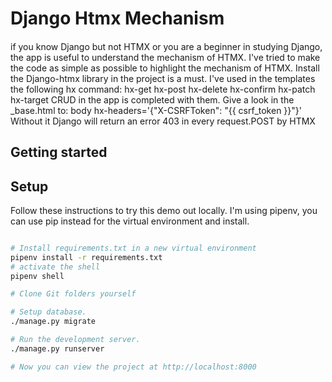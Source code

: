 # Django Htmx Mechanism

####
if you know Django but not HTMX or you are a beginner in studying Django, 
the app is useful to understand the mechanism of HTMX.
I've tried to make the code as simple as possible to highlight the mechanism of HTMX.
Install the Django-htmx library in the project is a must.
I've used in the templates the following hx command:
hx-get
hx-post
hx-delete
hx-confirm
hx-patch
hx-target
CRUD in the app is completed with them.
Give a look in the _base.html to:
body hx-headers='{"X-CSRFToken": "{{ csrf_token }}"}'
Without it Django will return an error 403 in every request.POST by HTMX

## Getting started

## Setup

Follow these instructions to try this demo out locally.
I'm using pipenv, you can use pip instead for the virtual environment and install.

```bash

# Install requirements.txt in a new virtual environment
pipenv install -r requirements.txt
# activate the shell
pipenv shell

# Clone Git folders yourself

# Setup database.
./manage.py migrate

# Run the development server.
./manage.py runserver

# Now you can view the project at http://localhost:8000
```